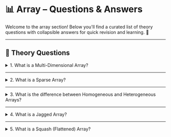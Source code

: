 # 📊 Array – Questions & Answers

Welcome to the array section! Below you'll find a curated list of theory questions with collapsible answers for quick revision and learning. 🚀

---

## 📘 Theory Questions

<details>
<summary>1. What is a Multi-Dimensional Array?</summary>
Answer:

A multi-dimensional array is an array where each element is itself another array.

It allows data to be stored in tables (2D), cubes (3D), or higher dimensions.

Common use cases include: matrices, grids, image pixels, and game boards.

Example of a 2D array:

```js
const matrix = [
[1, 2, 3],
[4, 5, 6],
[7, 8, 9]
];
console.log(matrix[1][2]); // Output: 6
```
</details>

---

<details> <summary>2. What is a Sparse Array?</summary>
Answer:

A sparse array is an array in which most of the elements are empty, undefined, or default values (like 0 or null).

It saves memory by not allocating space for all indices.

Common in situations where the data is mostly empty or sparse, like storing pixel data, graph adjacency matrices, or index-based caches.

In JavaScript, a sparse array can be created like this:

```js

const arr = [];
arr[10] = 'hello';
console.log(arr);         // [ <10 empty items>, 'hello' ]
console.log(arr.length);  // 11
```
Accessing a missing index returns undefined, but the length still includes it.
</details>

---
<details> <summary>3. What is the difference between Homogeneous and Heterogeneous Arrays?</summary>
Answer:

A homogeneous array contains elements of the same data type.

Example: [1, 2, 3, 4] (all numbers)

A heterogeneous array contains elements of different data types.

Example (in JavaScript): [1, "hello", true, null]

Language-specific behavior:

In strongly typed languages like C++, Java, or C#, arrays are usually homogeneous.

In dynamically typed languages like JavaScript or Python, arrays can be heterogeneous.

Homogeneous arrays are faster and more memory efficient due to predictable type layouts.

</details>

---

<details> <summary>4. What is a Jagged Array?</summary>
Answer:

A jagged array (also called an array of arrays) is a multi-dimensional array where inner arrays can have different lengths.

Unlike a regular 2D array (matrix), jagged arrays do not require all rows to have the same number of columns.

Common in languages like C# and Java.

🔸 Example (JavaScript-style):
```js
const jagged = [
  [1, 2, 3],
  [4, 5],
  [6, 7, 8, 9]
];
console.log(jagged[1][1]); // Output: 5
```
🔸 Visual Structure:
```css
Row 0 → [1, 2, 3]
Row 1 → [4, 5]
Row 2 → [6, 7, 8, 9]
```
Useful when the data varies in size for each row (e.g., number of students in different classes).

</details>

---

<details> <summary>5. What is a Squash (Flattened) Array?</summary>
Answer:

A squash array (or flattened array) is a one-dimensional version of a multi-dimensional or nested array.

The process of converting a nested array into a flat array is called flattening or squashing.

🔸 Example:
```js

const nested = [1, [2, 3], [4, [5, 6]]];
const flat = nested.flat(2);  // [1, 2, 3, 4, 5, 6]
```
In the above, .flat(2) flattens the array up to 2 levels deep.

🔸 Without .flat() (manual approach):
```js
function flatten(arr) {
  return arr.reduce((acc, val) =>
    Array.isArray(val) ? acc.concat(flatten(val)) : acc.concat(val), []);
}
```
This technique is useful when:

Dealing with deeply nested JSON structures.

Working with UI components like tree views.

Normalizing data for processing or storage.

</details>